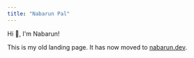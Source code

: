 ```yaml
---
title: "Nabarun Pal"
---
```


Hi :wave:, I'm Nabarun!

This is my old landing page. It has now moved to [nabarun.dev](//nabarun.dev).
